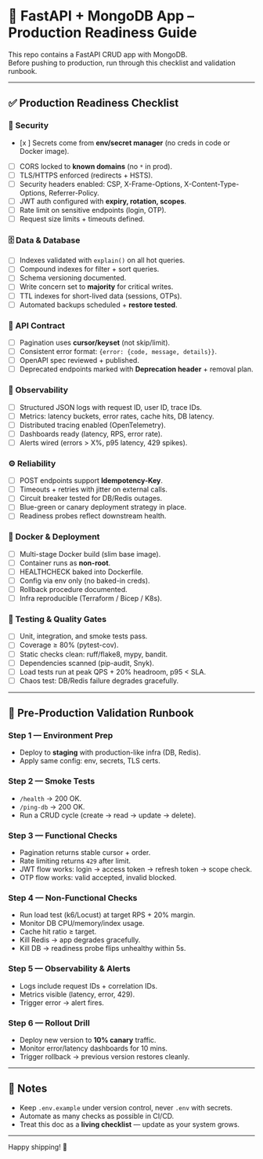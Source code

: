 
# 🚀 FastAPI + MongoDB App – Production Readiness Guide

This repo contains a FastAPI CRUD app with MongoDB.  
Before pushing to production, run through this checklist and validation runbook.

---

## ✅ Production Readiness Checklist

### 🔐 Security
- [x ] Secrets come from **env/secret manager** (no creds in code or Docker image).
- [ ] CORS locked to **known domains** (no `*` in prod).
- [ ] TLS/HTTPS enforced (redirects + HSTS).
- [ ] Security headers enabled: CSP, X-Frame-Options, X-Content-Type-Options, Referrer-Policy.
- [ ] JWT auth configured with **expiry, rotation, scopes**.
- [ ] Rate limit on sensitive endpoints (login, OTP).
- [ ] Request size limits + timeouts defined.

### 🗄️ Data & Database
- [ ] Indexes validated with `explain()` on all hot queries.
- [ ] Compound indexes for filter + sort queries.
- [ ] Schema versioning documented.
- [ ] Write concern set to **majority** for critical writes.
- [ ] TTL indexes for short-lived data (sessions, OTPs).
- [ ] Automated backups scheduled + **restore tested**.

### 📜 API Contract
- [ ] Pagination uses **cursor/keyset** (not skip/limit).
- [ ] Consistent error format: `{error: {code, message, details}}`.
- [ ] OpenAPI spec reviewed + published.
- [ ] Deprecated endpoints marked with **Deprecation header** + removal plan.

### 👀 Observability
- [ ] Structured JSON logs with request ID, user ID, trace IDs.
- [ ] Metrics: latency buckets, error rates, cache hits, DB latency.
- [ ] Distributed tracing enabled (OpenTelemetry).
- [ ] Dashboards ready (latency, RPS, error rate).
- [ ] Alerts wired (errors > X%, p95 latency, 429 spikes).

### ⚙️ Reliability
- [ ] POST endpoints support **Idempotency-Key**.
- [ ] Timeouts + retries with jitter on external calls.
- [ ] Circuit breaker tested for DB/Redis outages.
- [ ] Blue-green or canary deployment strategy in place.
- [ ] Readiness probes reflect downstream health.

### 🐳 Docker & Deployment
- [ ] Multi-stage Docker build (slim base image).
- [ ] Container runs as **non-root**.
- [ ] HEALTHCHECK baked into Dockerfile.
- [ ] Config via env only (no baked-in creds).
- [ ] Rollback procedure documented.
- [ ] Infra reproducible (Terraform / Bicep / K8s).

### 🧪 Testing & Quality Gates
- [ ] Unit, integration, and smoke tests pass.
- [ ] Coverage ≥ 80% (pytest-cov).
- [ ] Static checks clean: ruff/flake8, mypy, bandit.
- [ ] Dependencies scanned (pip-audit, Snyk).
- [ ] Load tests run at peak QPS + 20% headroom, p95 < SLA.
- [ ] Chaos test: DB/Redis failure degrades gracefully.

---

## 🚀 Pre-Production Validation Runbook

### Step 1 — Environment Prep
- Deploy to **staging** with production-like infra (DB, Redis).
- Apply same config: env, secrets, TLS certs.

### Step 2 — Smoke Tests
- `/health` → 200 OK.
- `/ping-db` → 200 OK.
- Run a CRUD cycle (create → read → update → delete).

### Step 3 — Functional Checks
- Pagination returns stable cursor + order.
- Rate limiting returns `429` after limit.
- JWT flow works: login → access token → refresh token → scope check.
- OTP flow works: valid accepted, invalid blocked.

### Step 4 — Non-Functional Checks
- Run load test (k6/Locust) at target RPS + 20% margin.
- Monitor DB CPU/memory/index usage.
- Cache hit ratio ≥ target.
- Kill Redis → app degrades gracefully.
- Kill DB → readiness probe flips unhealthy within 5s.

### Step 5 — Observability & Alerts
- Logs include request IDs + correlation IDs.
- Metrics visible (latency, error, 429).
- Trigger error → alert fires.

### Step 6 — Rollout Drill
- Deploy new version to **10% canary** traffic.
- Monitor error/latency dashboards for 10 mins.
- Trigger rollback → previous version restores cleanly.

---

## 📝 Notes
- Keep `.env.example` under version control, never `.env` with secrets.
- Automate as many checks as possible in CI/CD.
- Treat this doc as a **living checklist** — update as your system grows.

---

Happy shipping! 🚀
